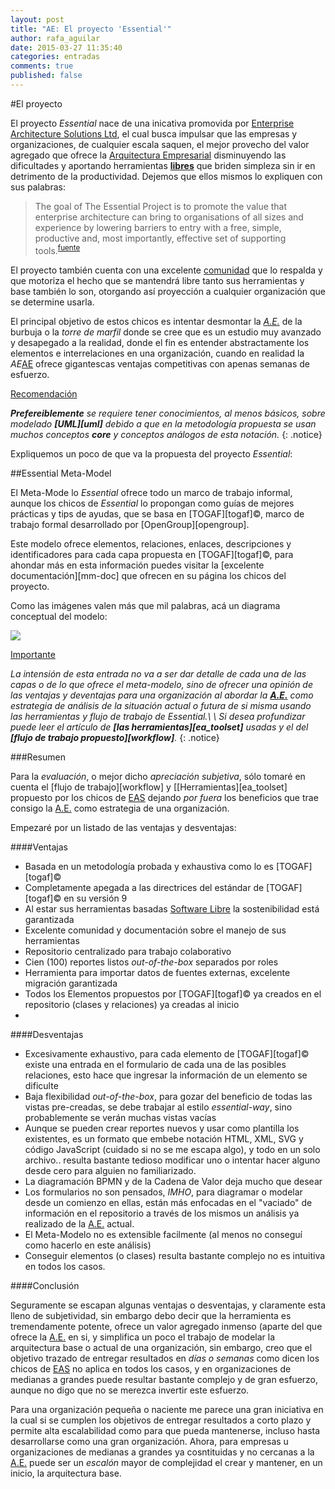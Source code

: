 ```yaml
---
layout: post
title: "AE: El proyecto 'Essential'"
author: rafa_aguilar
date: 2015-03-27 11:35:40
categories: entradas
comments: true
published: false
---
```


#El proyecto

El proyecto *Essential* nace de una inicativa promovida por [Enterprise Architecture Solutions Ltd][eas], el cual busca impulsar que las empresas y organizaciones, de cualquier escala saquen, el mejor provecho del valor agregado que ofrece la [Arquitectura Empresarial][AE] disminuyendo las dificultades y aportando herramientas **[libres][free]** que briden simpleza sin ir en detrimento de la productividad.  Dejemos que ellos mismos lo expliquen con sus palabras:

>The goal of The Essential Project is to promote the value that enterprise architecture can bring to organisations of all sizes and experience by lowering barriers to entry with a free, simple, productive and, most importantly, effective set of supporting tools.<sup markdown="1">[fuente]</sup>

El proyecto también cuenta con una excelente [comunidad][eas_comm] que lo respalda y que motoriza el hecho que se mantendrá libre tanto sus herramientas y base también lo son, otorgando así proyección a cualquier organización que se determine usarla.

El principal objetivo de estos chicos es intentar desmontar la *[A.E.][AE]* de la burbuja o la *torre de marfil* donde se cree que es un estudio muy avanzado y desapegado a la realidad, donde el fin es entender abstractamente los elementos e interrelaciones en una organización, cuando en realidad la *AE*[AE] ofrece gigantescas ventajas competitivas con apenas semanas de esfuerzo.

<div markdown="0"><a href="#" class="btn btn-info">Recomendación</a></div>

_**Prefereiblemente** se requiere tener conocimientos, al menos básicos, sobre modelado **[UML][uml]** debido a que en la metodología propuesta se usan muchos conceptos **core** y conceptos análogos de esta notación._
{: .notice}

Expliquemos un poco de que va la propuesta del proyecto _Essential_:

##Essential Meta-Model

El Meta-Mode
lo _Essential_ ofrece todo un marco de trabajo informal, aunque los chicos de *Essential* lo propongan como guías de mejores prácticas y tips de ayudas, que se basa en [TOGAF][togaf]&copy;,  marco de trabajo formal desarrollado por [OpenGroup][opengroup]. 

Este modelo ofrece elementos, relaciones, enlaces, descripciones y identificadores para cada capa propuesta en [TOGAF][togaf]&copy;, para ahondar más en esta información puedes visitar la [excelente documentación][mm-doc] que ofrecen en su página los chicos del proyecto.

Como las imágenes valen más que mil palabras, acá un diagrama conceptual del modelo:

![](http://www.enterprise-architecture.org/images/stories/essential/eamm_scope.png)

<div markdown="0"><a href="#" class="btn btn-warning">Importante</a></div>

_La intensión de esta entrada no va a ser dar detalle de cada una de las capas o de lo que ofrece el meta-modelo, sino de ofrecer una opinión de las ventajas y deventajas para una organización al abordar la **[A.E.][AE]** como estrategia de análisis de la situación actual o futura de si misma usando las herramientas y flujo de trabajo de Essential.\\
\\
Si desea profundizar puede leer el artículo de **[las herramientas][ea_toolset]** usadas  y el del **[flujo de trabajo propuesto][workflow]**._
{: .notice}

###Resumen

Para la *evaluación*, o mejor dicho *apreciación subjetiva*, sólo tomaré en cuenta el [flujo de trabajo][workflow] y [[Herramientas][ea_toolset] propuesto por los chicos de [EAS][eas] dejando *por fuera* los beneficios que trae consigo la [A.E.][AE] como estrategia de una organización.

Empezaré por un listado de las ventajas y desventajas:

####Ventajas

 - Basada en un metodología probada y exhaustiva como lo es [TOGAF][togaf]&copy;
 - Completamente apegada a las directrices del estándar de [TOGAF][togaf]&copy; en su versión 9
 - Al estar sus herramientas basadas [Software Libre][free] la sostenibilidad está garantizada 
 - Excelente comunidad y documentación sobre el manejo de sus herramientas
 - Repositorio centralizado para trabajo colaborativo
 - Cien (100) reportes listos *out-of-the-box* separados por roles
 - Herramienta para importar datos de fuentes externas, excelente migración garantizada
 - Todos los Elementos propuestos por [TOGAF][togaf]&copy; ya creados en el repositorio (clases y relaciones) ya creadas al inicio
 - 

####Desventajas

 - Excesivamente exhaustivo, para cada elemento de [TOGAF][togaf]&copy; existe una entrada en el formulario de cada una de las posibles relaciones, esto hace que ingresar la información de un elemento se dificulte
 - Baja flexibilidad *out-of-the-box*, para gozar del beneficio de todas las vistas pre-creadas, se debe trabajar al estilo *essential-way*, sino probablemente se verán muchas vistas vacías
 - Aunque se pueden crear reportes nuevos y usar como plantilla los existentes, es un formato que embebe notación HTML, XML, SVG y código JavaScript (cuidado si no se me escapa algo), y todo en un solo archivo.. resulta bastante tedioso modificar uno o intentar hacer alguno desde cero para alguien no familiarizado.
 - La diagramación BPMN y de la Cadena de Valor deja mucho que desear
 - Los formularios no son pensados, *IMHO*, para diagramar o modelar desde un comienzo en ellas, están más enfocadas en el "vaciado" de información en el repositorio a través de los mismos un análisis ya realizado de la [A.E.][AE] actual.
 - El Meta-Modelo no es extensible facilmente (al menos no conseguí como hacerlo en este análisis)
 - Conseguir elementos (o clases) resulta bastante complejo no es intuitiva en todos los casos.
 
####Conclusión

Seguramente se escapan algunas ventajas o desventajas, y claramente esta lleno de subjetividad, sin embargo debo decir que la herramienta es tremendamente potente, ofrece un valor agregado inmenso (aparte del que ofrece la [A.E.][AE] en si, y simplifica un poco el trabajo de modelar la arquitectura base o actual de una organización, sin embargo, creo que el objetivo trazado de entregar resultados en *días o semanas* como dicen los chicos de [EAS][eas] no aplica en todos los casos, y en organizaciones de medianas a grandes puede resultar bastante complejo y de gran esfuerzo, aunque no digo que no se merezca invertir este esfuerzo.

Para una organización pequeña o naciente me parece una gran iniciativa en la cual si se cumplen los objetivos de entregar resultados a corto plazo y permite alta escalabilidad como para que pueda mantenerse, incluso hasta desarrollarse como una gran organización.  Ahora, para empresas u organizaciones de medianas a grandes ya cosntituidas y no cercanas a la [A.E.][AE] puede ser un *escalón* mayor de complejidad el crear y mantener, en un inicio, la arquitectura base.



[fuente]: http://www.enterprise-architecture.org/about/mission
[eas]: http://www.enterprise-architecture.org/component/weblinks/weblink/39-eas/6-eas-home
[AE]: /entradas/arquitectura-empresarial/
[free]: http://es.wikipedia.org/wiki/Software_libre
[eas_comm]: http://www.enterprise-architecture.org/community
[^1]: Arquitectura Empresarial ver [más][AE]
[opengroup]:https://www.opengroup.org/togaf/
[togaf]:/en-construccion.html
[uml]:/en-construccion.html
[caps]:/en-construccion.html
[a3]:/en-construccion.html
[principles]:/en-construccion.html
[actors_roles]:/en-construccion.html
[bpmn]:/en-construccion.html
[mm-doc]:http://www.enterprise-architecture.org/documentation/doc-meta-model
[tut_bus]:http://www.enterprise-architecture.org/business-architecture-tutorials
[tut_app]:http://www.enterprise-architecture.org/application-architecture-tutorials/57-application-architecture-overview
[tut_inf]:http://www.enterprise-architecture.org/techology-architecture-tutorials/58-techology-architecture-overview
[ea_viewer]:/en-construccion.html
[workflow]:/entradas/meta-modelo-essential-workflow-y-vistas/
[ea_toolset]:/entradas/meta-modelo-essential-herramientas/
{% include _toc.html %}
